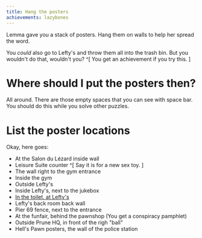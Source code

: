 ```yaml
---
title: Hang the posters
achievements: lazybones
---
```


Lemma gave you a stack of posters. Hang them on walls to help her spread the word.

You _could_ also go to Lefty's and throw them all into the trash bin. But you wouldn't do that, wouldn't you? ^[ You get an achievement if you try this. ]

# Where should I put the posters then?
All around. There are those empty spaces that you can see with space bar. You should do this while you solve other puzzles.

# List the poster locations
Okay, here goes:
 * At the Salon du Lézard inside wall
 * Leisure Suite counter ^[ Say it is for a new sex toy. ]
 * The wall right to the gym entrance
 * Inside the gym
 * Outside Lefty's
 * Inside Lefty's, next to the jukebox
 * [In the toilet, at Lefty's](toilet-poster.md)
 * Lefty's back room back wall
 * Pier 69 fence, next to the entrance
 * At the funfair, behind the pawnshop (You get a conspiracy pamphlet)
 * Outside Prune HQ, in front of the righ "ball"
 * Hell's Pawn posters, the wall of the police station
